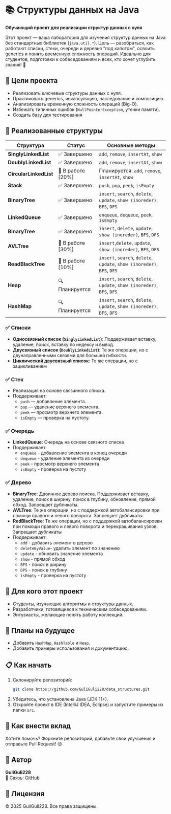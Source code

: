 # 📚 Структуры данных на Java

**Обучающий проект для реализации структур данных с нуля**  

Этот проект — ваша лаборатория для изучения структур данных на Java без стандартных библиотек (`java.util.*`). Цель — разобраться, как работают списки, стеки, очереди и деревья "под капотом", освоить generics и понять временную сложность операций. Идеально для студентов, подготовки к собеседованиям и всех, кто хочет углубить знания! 🚀

## 🎯 Цели проекта
- Реализовать ключевые структуры данных с нуля.
- Практиковать generics, инкапсуляцию, наследование и композицию.
- Анализировать временную сложность операций (Big-O).
- Избежать типичных ошибок (`NullPointerException`, утечки памяти).
- Создать базу для тестирования

## 🧱 Реализованные структуры

| Структура              | Статус            | Основные методы                                                         |
|------------------------|-------------------|-------------------------------------------------------------------------|
| **SinglyLinkedList**   | ✅ Завершено       | `add`, `remove`, `insertAt`, `show`                                     |
| **DoublyLinkedList**   | ✅ Завершено       | `add`, `remove`, `insertAt`, `show`                                     |
| **CircularLinkedList** | 🚧 В работе [20%] | Планируется: `add`, `remove`, `insertAt`, `show`                     |
| **Stack**              | ✅ Завершено       | `push`, `pop`, `peek`, `isEmpty`                                        |
| **BinaryTree**         | ✅ Завершено       | `insert`, `search`, `delete`, `update`, `show (inoreder)`, `BFS`, `DFS` |
| **LinkedQueue**        | ✅ Завершено       | `enqueue`, `dequeue`, `peek`, `isEmpty`                                 |
| **BinaryTree**         | ✅ Завершено       | `insert`,  `delete`, `update`, `show (inoreder)`, `BFS`, `DFS`          |
| **AVLTree**            | 🚧 В работе [30%] | `insert`,`delete`, `update`, `show (inoreder)`, `BFS`, `DFS`            |
| **ReadBlackTree**      | 🚧 В работе [10%] | `insert`, `search`, `delete`, `update`, `show (inoreder)`, `BFS`, `DFS` |
| **Heap**              | 🔍 Планируется    | `insert`, `search`, `delete`, `update`, `show (inoreder)`, `BFS`, `DFS` |
| **HashMap**            | 🔍 Планируется    | `insert`, `search`, `delete`, `update`, `show (inoreder)`, `BFS`, `DFS` |


### ✅ Списки
- **Односвязный список (`SinglyLinkedList`)**: Поддерживает вставку, удаление, поиск, вставку по индексу и вывод.
- **Двусвязный список (`DoublyLinkedList`)**: Те же операции, но с двунаправленными связями для большей гибкости.
- **Циклический двусвязный список**: Те же операции, но с зацикливанием


### ✅ Стек
- Реализация на основе связанного списка.
- Поддерживает: 
  - `push` — добавление элемента.
  - `pop` — удаление верхнего элемента.
  - `peek` — просмотр верхнего элемента.
  - `isEmpty` — проверка на пустоту.

### ✅ Очередь
- **LinkedQueue**: Очередь на основе связного списка
- Поддерживает:
  - `enqueue` - добавление элемента в конец очереди
  - `dequeue` - удаление элемента из очереди
  - `peek` - просмотр верхнего элемента
  - `isEmpty` - проверка на пустоту

### ✅ Дерево
- **BinaryTree**: Двоичное дерево поиска. Поддерживает вставку, удаление, поиск в ширину, поиск в глубину, обновление, прямой обход. Запрещает дубликаты.
- **AVLTree**: Те же операции, но с поддержкой  автобалансировки при помощи правого и левого поворота. Запрещает дубликаты.
- **RedBlackTree**: Те же операции, но с поддержкой автобалансировки при помощи правого и левого поворота и перекрашивания узлов. Запрещает дубликаты
- Поддерживает: 
  - `add` - добавить элемент в дерево 
  - `deleteByValue`- удалить элемент по значению
  - `update` - обновить значение элемента
  - `show` - прямой обход
  - `BFS` - поиск в ширину
  - `DPS` - поиск в глубину
  - `isEmpty` - проверка на пустоту

## 🧠 Для кого этот проект
- Студенты, изучающие алгоритмы и структуры данных.
- Разработчики, готовящиеся к техническим собеседованиям.
- Энтузиасты, желающие понять работу коллекций.

## 🚀 Планы на будущее
- Добавить `HashMap`, `HashTable` и `Heap`.
- Добавить примеры использования и документацию.

## 📋 Как начать
1. Склонируйте репозиторий:  
   ```bash
   git clone https://github.com/GuliGuli228/data_structures.git
   ```
2. Убедитесь, что установлена Java (JDK 11+).
3. Откройте проект в IDE (IntelliJ IDEA, Eclipse) и запустите примеры из папки `src`.

## 🤝 Как внести вклад
Хотите помочь? Форкните репозиторий, добавьте свои улучшения и отправьте Pull Request! 😊

## 👤 Автор
**GuliGuli228**  
📧 Связь: [GitHub](https://github.com/GuliGuli228)

## 📜 Лицензия
© 2025 GuliGuli228. Все права защищены.
